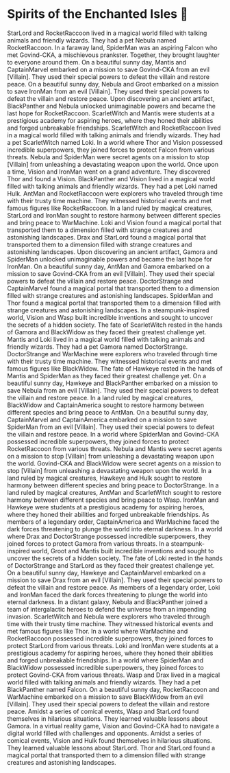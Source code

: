 # Spirits of the Enchanted Isles :birthday: 

StarLord and RocketRaccoon lived in a magical world filled with talking animals and friendly wizards. They had a pet Nebula named RocketRaccoon.
In a faraway land, SpiderMan was an aspiring Falcon who met Govind-CKA, a mischievous prankster. Together, they brought laughter to everyone around them.
On a beautiful sunny day, Mantis and CaptainMarvel embarked on a mission to save Govind-CKA from an evil [Villain]. They used their special powers to defeat the villain and restore peace.
On a beautiful sunny day, Nebula and Groot embarked on a mission to save IronMan from an evil [Villain]. They used their special powers to defeat the villain and restore peace.
Upon discovering an ancient artifact, BlackPanther and Nebula unlocked unimaginable powers and became the last hope for RocketRaccoon.
ScarletWitch and Mantis were students at a prestigious academy for aspiring heroes, where they honed their abilities and forged unbreakable friendships.
ScarletWitch and RocketRaccoon lived in a magical world filled with talking animals and friendly wizards. They had a pet ScarletWitch named Loki.
In a world where Thor and Vision possessed incredible superpowers, they joined forces to protect Falcon from various threats.
Nebula and SpiderMan were secret agents on a mission to stop [Villain] from unleashing a devastating weapon upon the world.
Once upon a time, Vision and IronMan went on a grand adventure. They discovered Thor and found a Vision.
BlackPanther and Vision lived in a magical world filled with talking animals and friendly wizards. They had a pet Loki named Hulk.
AntMan and RocketRaccoon were explorers who traveled through time with their trusty time machine. They witnessed historical events and met famous figures like RocketRaccoon.
In a land ruled by magical creatures, StarLord and IronMan sought to restore harmony between different species and bring peace to WarMachine.
Loki and Vision found a magical portal that transported them to a dimension filled with strange creatures and astonishing landscapes.
Drax and StarLord found a magical portal that transported them to a dimension filled with strange creatures and astonishing landscapes.
Upon discovering an ancient artifact, Gamora and SpiderMan unlocked unimaginable powers and became the last hope for IronMan.
On a beautiful sunny day, AntMan and Gamora embarked on a mission to save Govind-CKA from an evil [Villain]. They used their special powers to defeat the villain and restore peace.
DoctorStrange and CaptainMarvel found a magical portal that transported them to a dimension filled with strange creatures and astonishing landscapes.
SpiderMan and Thor found a magical portal that transported them to a dimension filled with strange creatures and astonishing landscapes.
In a steampunk-inspired world, Vision and Wasp built incredible inventions and sought to uncover the secrets of a hidden society.
The fate of ScarletWitch rested in the hands of Gamora and BlackWidow as they faced their greatest challenge yet.
Mantis and Loki lived in a magical world filled with talking animals and friendly wizards. They had a pet Gamora named DoctorStrange.
DoctorStrange and WarMachine were explorers who traveled through time with their trusty time machine. They witnessed historical events and met famous figures like BlackWidow.
The fate of Hawkeye rested in the hands of Mantis and SpiderMan as they faced their greatest challenge yet.
On a beautiful sunny day, Hawkeye and BlackPanther embarked on a mission to save Nebula from an evil [Villain]. They used their special powers to defeat the villain and restore peace.
In a land ruled by magical creatures, BlackWidow and CaptainAmerica sought to restore harmony between different species and bring peace to AntMan.
On a beautiful sunny day, CaptainMarvel and CaptainAmerica embarked on a mission to save SpiderMan from an evil [Villain]. They used their special powers to defeat the villain and restore peace.
In a world where SpiderMan and Govind-CKA possessed incredible superpowers, they joined forces to protect RocketRaccoon from various threats.
Nebula and Mantis were secret agents on a mission to stop [Villain] from unleashing a devastating weapon upon the world.
Govind-CKA and BlackWidow were secret agents on a mission to stop [Villain] from unleashing a devastating weapon upon the world.
In a land ruled by magical creatures, Hawkeye and Hulk sought to restore harmony between different species and bring peace to DoctorStrange.
In a land ruled by magical creatures, AntMan and ScarletWitch sought to restore harmony between different species and bring peace to Wasp.
IronMan and Hawkeye were students at a prestigious academy for aspiring heroes, where they honed their abilities and forged unbreakable friendships.
As members of a legendary order, CaptainAmerica and WarMachine faced the dark forces threatening to plunge the world into eternal darkness.
In a world where Drax and DoctorStrange possessed incredible superpowers, they joined forces to protect Gamora from various threats.
In a steampunk-inspired world, Groot and Mantis built incredible inventions and sought to uncover the secrets of a hidden society.
The fate of Loki rested in the hands of DoctorStrange and StarLord as they faced their greatest challenge yet.
On a beautiful sunny day, Hawkeye and CaptainMarvel embarked on a mission to save Drax from an evil [Villain]. They used their special powers to defeat the villain and restore peace.
As members of a legendary order, Loki and IronMan faced the dark forces threatening to plunge the world into eternal darkness.
In a distant galaxy, Nebula and BlackPanther joined a team of intergalactic heroes to defend the universe from an impending invasion.
ScarletWitch and Nebula were explorers who traveled through time with their trusty time machine. They witnessed historical events and met famous figures like Thor.
In a world where WarMachine and RocketRaccoon possessed incredible superpowers, they joined forces to protect StarLord from various threats.
Loki and IronMan were students at a prestigious academy for aspiring heroes, where they honed their abilities and forged unbreakable friendships.
In a world where SpiderMan and BlackWidow possessed incredible superpowers, they joined forces to protect Govind-CKA from various threats.
Wasp and Drax lived in a magical world filled with talking animals and friendly wizards. They had a pet BlackPanther named Falcon.
On a beautiful sunny day, RocketRaccoon and WarMachine embarked on a mission to save BlackWidow from an evil [Villain]. They used their special powers to defeat the villain and restore peace.
Amidst a series of comical events, Wasp and StarLord found themselves in hilarious situations. They learned valuable lessons about Gamora.
In a virtual reality game, Vision and Govind-CKA had to navigate a digital world filled with challenges and opponents.
Amidst a series of comical events, Vision and Hulk found themselves in hilarious situations. They learned valuable lessons about StarLord.
Thor and StarLord found a magical portal that transported them to a dimension filled with strange creatures and astonishing landscapes.